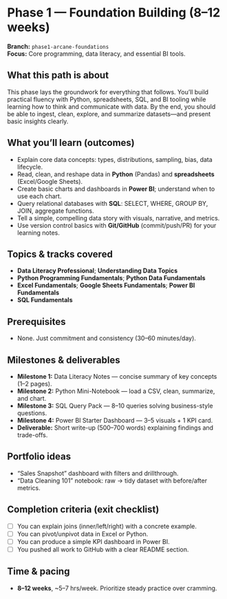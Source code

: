 # Phase 1 — Foundation Building (8–12 weeks)
**Branch:** `phase1-arcane-foundations`  
**Focus:** Core programming, data literacy, and essential BI tools.

## What this path is about
This phase lays the groundwork for everything that follows. You’ll build practical fluency with Python, spreadsheets, SQL, and BI tooling while learning how to think and communicate with data. By the end, you should be able to ingest, clean, explore, and summarize datasets—and present basic insights clearly.

## What you’ll learn (outcomes)
- Explain core data concepts: types, distributions, sampling, bias, data lifecycle.
- Read, clean, and reshape data in **Python** (Pandas) and **spreadsheets** (Excel/Google Sheets).
- Create basic charts and dashboards in **Power BI**; understand when to use each chart.
- Query relational databases with **SQL**: SELECT, WHERE, GROUP BY, JOIN, aggregate functions.
- Tell a simple, compelling data story with visuals, narrative, and metrics.
- Use version control basics with **Git/GitHub** (commit/push/PR) for your learning notes.

## Topics & tracks covered
- **Data Literacy Professional**; **Understanding Data Topics**  
- **Python Programming Fundamentals**; **Python Data Fundamentals**  
- **Excel Fundamentals**; **Google Sheets Fundamentals**; **Power BI Fundamentals**  
- **SQL Fundamentals**

## Prerequisites
- None. Just commitment and consistency (30–60 minutes/day).

## Milestones & deliverables
- **Milestone 1:** Data Literacy Notes — concise summary of key concepts (1–2 pages).  
- **Milestone 2:** Python Mini-Notebook — load a CSV, clean, summarize, and chart.  
- **Milestone 3:** SQL Query Pack — 8–10 queries solving business-style questions.  
- **Milestone 4:** Power BI Starter Dashboard — 3–5 visuals + 1 KPI card.
- **Deliverable:** Short write-up (500–700 words) explaining findings and trade-offs.

## Portfolio ideas
- “Sales Snapshot” dashboard with filters and drillthrough.  
- “Data Cleaning 101” notebook: raw → tidy dataset with before/after metrics.

## Completion criteria (exit checklist)
- [ ] You can explain joins (inner/left/right) with a concrete example.  
- [ ] You can pivot/unpivot data in Excel or Python.  
- [ ] You can produce a simple KPI dashboard in Power BI.  
- [ ] You pushed all work to GitHub with a clear README section.

## Time & pacing
- **8–12 weeks**, ~5–7 hrs/week. Prioritize steady practice over cramming.

